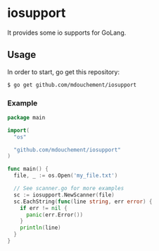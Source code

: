# iosupport

It provides some io supports for GoLang.

## Usage

In order to start, go get this repository:

```bash
$ go get github.com/mdouchement/iosupport
```

### Example

```go
package main

import(
  "os"

  "github.com/mdouchement/iosupport"
)

func main() {
  file, _ := os.Open('my_file.txt')

  // See scanner.go for more examples
  sc := iosupport.NewScanner(file)
  sc.EachString(func(line string, err error) {
    if err != nil {
      panic(err.Error())
    }
    println(line)
  }
}
```
